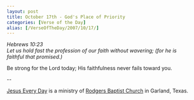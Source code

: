 ```yaml
---
layout: post
title: October 17th - God's Place of Priority
categories: [Verse of the Day]
alias: [/VerseOfTheDay/2007/10/17/]
---
```


_Hebrews 10:23  
Let us hold fast the profession of our faith without wavering; (for
he is faithful that promised.)_

Be strong for the Lord today; His faithfulness never fails toward
you.

 --

<a href=http://jesuseveryday.net>Jesus Every Day</a> is a ministry of <a href=http://rodgersbaptist.net>Rodgers Baptist Church</a> in Garland, Texas.
